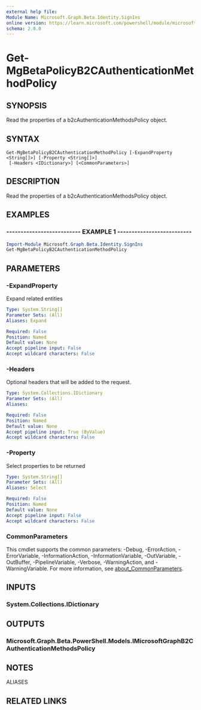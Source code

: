 ```yaml
---
external help file:
Module Name: Microsoft.Graph.Beta.Identity.SignIns
online version: https://learn.microsoft.com/powershell/module/microsoft.graph.beta.identity.signins/get-mgbetapolicyb2cauthenticationmethodpolicy
schema: 2.0.0
---
```


# Get-MgBetaPolicyB2CAuthenticationMethodPolicy

## SYNOPSIS
Read the properties of a b2cAuthenticationMethodsPolicy object.

## SYNTAX

```
Get-MgBetaPolicyB2CAuthenticationMethodPolicy [-ExpandProperty <String[]>] [-Property <String[]>]
 [-Headers <IDictionary>] [<CommonParameters>]
```

## DESCRIPTION
Read the properties of a b2cAuthenticationMethodsPolicy object.

## EXAMPLES

### -------------------------- EXAMPLE 1 --------------------------
```powershell
Import-Module Microsoft.Graph.Beta.Identity.SignIns
Get-MgBetaPolicyB2CAuthenticationMethodPolicy
```



## PARAMETERS

### -ExpandProperty
Expand related entities

```yaml
Type: System.String[]
Parameter Sets: (All)
Aliases: Expand

Required: False
Position: Named
Default value: None
Accept pipeline input: False
Accept wildcard characters: False
```

### -Headers
Optional headers that will be added to the request.

```yaml
Type: System.Collections.IDictionary
Parameter Sets: (All)
Aliases:

Required: False
Position: Named
Default value: None
Accept pipeline input: True (ByValue)
Accept wildcard characters: False
```

### -Property
Select properties to be returned

```yaml
Type: System.String[]
Parameter Sets: (All)
Aliases: Select

Required: False
Position: Named
Default value: None
Accept pipeline input: False
Accept wildcard characters: False
```

### CommonParameters
This cmdlet supports the common parameters: -Debug, -ErrorAction, -ErrorVariable, -InformationAction, -InformationVariable, -OutVariable, -OutBuffer, -PipelineVariable, -Verbose, -WarningAction, and -WarningVariable. For more information, see [about_CommonParameters](http://go.microsoft.com/fwlink/?LinkID=113216).

## INPUTS

### System.Collections.IDictionary

## OUTPUTS

### Microsoft.Graph.Beta.PowerShell.Models.IMicrosoftGraphB2CAuthenticationMethodsPolicy

## NOTES

ALIASES

## RELATED LINKS

